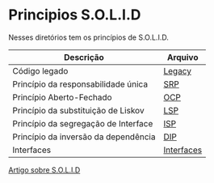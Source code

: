 # Principios S.O.L.I.D

Nesses diretórios tem os princípios de S.O.L.I.D.

|Descrição|Arquivo|
|--|--|
| Código legado |[Legacy](https://github.com/juliofilizzola/typescript_studies/tree/main/SOLID/src/legacy) |
| Princípio da responsabilidade única | [SRP](https://github.com/juliofilizzola/typescript_studies/tree/main/SOLID/src/srp)|
| Princípio Aberto-Fechado |[OCP](https://github.com/juliofilizzola/typescript_studies/tree/main/SOLID/src/ocp)|
| Princípio da substituição de Liskov|[LSP](https://github.com/juliofilizzola/typescript_studies/tree/main/SOLID/src/lsp) |
| Princípio da segregação de Interface |[ISP](https://github.com/juliofilizzola/typescript_studies/tree/main/SOLID/src/isp)|
| Princípio da inversão da dependência | [DIP](https://github.com/juliofilizzola/typescript_studies/tree/main/SOLID/src/dip)|
| Interfaces |[Interfaces](https://github.com/juliofilizzola/typescript_studies/tree/main/SOLID/src/dto)|

[Artigo sobre S.O.L.I.D](https://medium.com/desenvolvendo-com-paixao/o-que-%C3%A9-solid-o-guia-completo-para-voc%C3%AA-entender-os-5-princ%C3%ADpios-da-poo-2b937b3fc530)
